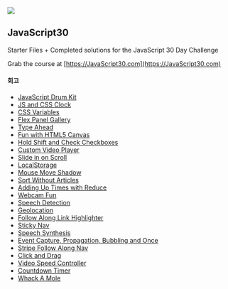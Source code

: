 ﻿![](https://javascript30.com/images/JS3-social-share.png)

## JavaScript30

Starter Files + Completed solutions for the JavaScript 30 Day Challenge

Grab the course at [https://JavaScript30.com](https://JavaScript30.com)

#### 회고

- [JavaScript Drum Kit](https://smss.netlify.app/2021-02-22-JavaScript-Drum-Kit/)
- [JS and CSS Clock](https://smss.netlify.app/2021-02-23-JS-and-CSS-Clock/)
- [CSS Variables](https://smss.netlify.app/2021-02-23-CSS-Variables/)
- [Flex Panel Gallery](https://smss.netlify.app/2021-02-24-Flex-Panel-Gallery/)
- [Type Ahead](https://smss.netlify.app/2021-02-24-Type-Ahead/)
- [Fun with HTML5 Canvas](https://smss.netlify.app/2021-02-28-Fun-with-HTML5-Canvas/)
- [Hold Shift and Check Checkboxes](https://smss.netlify.app/2021-02-28-Hold-Shift-and-Check-Checkboxes/)
- [Custom Video Player](https://smss.netlify.app/2021-03-02-Custom-Video-Player/)
- [Slide in on Scroll](https://smss.netlify.app/2021-03-03-Slide-in-on-Scroll/)
- [LocalStorage](https://smss.netlify.app/2021-03-10-LocalStorage/)
- [Mouse Move Shadow](https://smss.netlify.app/2021-03-17-Mouse-Move-Shadow/)
- [Sort Without Articles](https://smss.netlify.app/2021-03-25-Sort-Without-Articles/)
- [Adding Up Times with Reduce](https://smss.netlify.app/2021-03-25-Adding-Up-Times-with-Reduce/)
- [Webcam Fun](https://smss.netlify.app/2021-03-28-Webcam-Fun/)
- [Speech Detection](https://smss.netlify.app/2021-03-31-Speech-Detection/)
- [Geolocation](https://smss.netlify.app/2021-04-01-Geolocation/)
- [Follow Along Link Highlighter](https://smss.netlify.app/2021-04-02-Follow-Along-Link-Highlighter/)
- [Sticky Nav](https://smss.netlify.app/2021-04-06-Sticky-Nav/)
- [Speech Synthesis](https://smss.netlify.app/2021-04-06-Speech-Synthesis/)
- [Event Capture, Propagation, Bubbling and Once](https://smss.netlify.app/2021-04-06-Event-Capture,-Propagation,-Bubbling-and-Once/)
- [Stripe Follow Along Nav](https://smss.netlify.app/2021-04-20-Stripe-Follow-Along-Nav/)
- [Click and Drag](https://smss.netlify.app/2021-04-21-Click-and-Drag/)
- [Video Speed Controller](https://smss.netlify.app/2021-04-21-Video-Speed-Controller/)
- [Countdown Timer](https://smss.netlify.app/2021-04-26-Countdown-Timer/)
- [Whack A Mole](https://smss.netlify.app/2021-04-26-Whack-A-Mole/)
